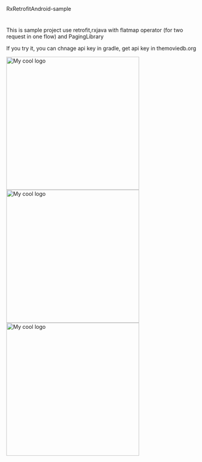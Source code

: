 RxRetrofitAndroid-sample

#
This is sample project use retrofit,rxjava with flatmap operator (for two request in one flow) and PagingLibrary

If you try it, you can chnage api key in gradle, get api key in themoviedb.org


<img align="left" height="350" src="https://user-images.githubusercontent.com/18443356/55065501-85c01380-50ae-11e9-8cb4-b99d8bdb9e4d.png" alt="My cool logo"/>
<img align="left" height="350" src="https://user-images.githubusercontent.com/18443356/55065765-01ba5b80-50af-11e9-9ef6-69d64bd934f5.png" alt="My cool logo"/>
<img align="left" height="350" src="https://user-images.githubusercontent.com/18443356/55065766-01ba5b80-50af-11e9-9c01-3d2734da8a72.png" alt="My cool logo"/>



